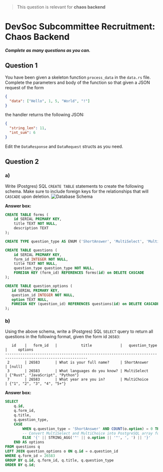 > This question is relevant for **chaos backend**

# DevSoc Subcommittee Recruitment: Chaos Backend

***Complete as many questions as you can.***

## Question 1
You have been given a skeleton function `process_data` in the `data.rs` file.
Complete the parameters and body of the function so that given a JSON request of the form

```json
{
  "data": ["Hello", 1, 5, "World", "!"]
}
```

the handler returns the following JSON:
```json
{
  "string_len": 11,
  "int_sum": 6
}
```

Edit the `DataResponse` and `DataRequest` structs as you need.

## Question 2

### a)
Write (Postgres) SQL `CREATE TABLE` statements to create the following schema.
Make sure to include foreign keys for the relationships that will `CASCADE` upon deletion.
![Database Schema](db_schema.png)

**Answer box:**
```sql
CREATE TABLE forms (
    id SERIAL PRIMARY KEY,
    title TEXT NOT NULL,
    description TEXT
);

CREATE TYPE question_type AS ENUM ('ShortAnswer', 'MultiSelect', 'MultiChoice');

CREATE TABLE questions (
    id SERIAL PRIMARY KEY,
    form_id INTEGER NOT NULL,
    title TEXT NOT NULL,
    question_type question_type NOT NULL,
    FOREIGN KEY (form_id) REFERENCES forms(id) on DELETE CASCADE
);

CREATE TABLE question_options (
   id SERIAL PRIMARY KEY,
   question_id INTEGER NOT NULL,
   option TEXT NULL,
   FOREIGN KEY (question_id) REFERENCES questions(id) on DELETE CASCADE
);
```

### b)
Using the above schema, write a (Postgres) SQL `SELECT` query to return all questions in the following format, given the form id `26583`:
```
   id    |   form_id   |           title             |   question_type   |     options
------------------------------------------------------------------------------------------------------------
 2       | 26583       | What is your full name?     | ShortAnswer       | [null]
 3       | 26583       | What languages do you know? | MultiSelect       | {"Rust", "JavaScript", "Python"}
 7       | 26583       | What year are you in?       | MultiChoice       | {"1", "2", "3", "4", "5+"}
```

**Answer box:**
```sql
SELECT
    q.id,
    q.form_id,
    q.title,
    q.question_type,
    CASE
        WHEN q.question_type = 'ShortAnswer' AND COUNT(o.option) = 0 THEN '[null]'
        -- Convert MultiSelect and MultiChoice into PostgreSQL array format
        ELSE '{' || STRING_AGG('"' || o.option || '"', ', ') || '}'
    END AS options
FROM questions q
LEFT JOIN question_options o ON q.id = o.question_id
WHERE q.form_id = 26583
GROUP BY q.id, q.form_id, q.title, q.question_type
ORDER BY q.id;
```